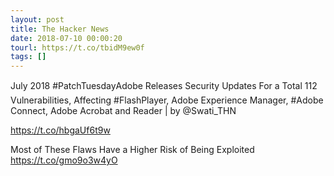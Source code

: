 ```yaml
---
layout: post
title: The Hacker News
date: 2018-07-10 00:00:20
tourl: https://t.co/tbidM9ew0f
tags: []
---
```

July 2018 #PatchTuesdayAdobe Releases Security Updates For a Total 112 Vulnerabilities, Affecting #FlashPlayer, Adobe Experience Manager, #Adobe Connect, Adobe Acrobat and Reader | by @Swati_THN

https://t.co/hbgaUf6t9w

Most of These Flaws Have a Higher Risk of Being Exploited https://t.co/gmo9o3w4yO